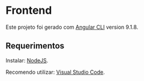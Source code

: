 # Frontend

Este projeto foi gerado com [Angular CLI](https://github.com/angular/angular-cli) version 9.1.8.

## Requerimentos

Instalar: [NodeJS](https://nodejs.org/en/download/).

Recomendo utilizar: [Visual Studio Code](https://code.visualstudio.com/download).


